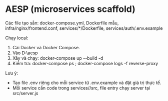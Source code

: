 ﻿# AESP (microservices scaffold)

Các file tạo sẵn: docker-compose.yml, Dockerfile mẫu, infra/nginx/frontend.conf, services/*/Dockerfile, services/auth/.env.example

Chạy local:
1. Cài Docker và Docker Compose.
2. Vào D:\aesp
3. Xây và chạy: docker-compose up --build -d
4. Kiểm tra: docker-compose ps ; docker-compose logs -f reverse-proxy

Lưu ý:
- Tạo file .env riêng cho mỗi service từ .env.example và đặt giá trị thực tế.
- Mỗi service cần code trong services/<service>/src, file entry chạy server tại src/server.js
